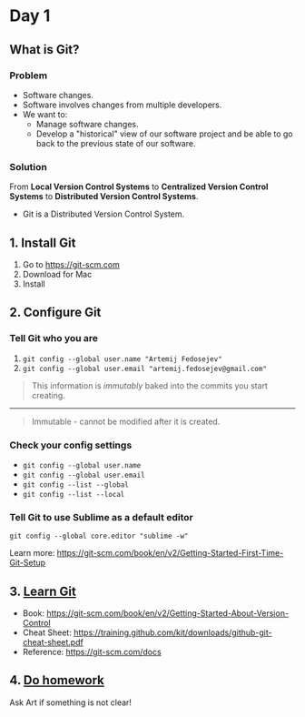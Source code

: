 # Day 1

## What is Git?

### Problem

+ Software changes.
+ Software involves changes from multiple developers.
+ We want to:
  + Manage software changes.
  + Develop a "historical" view of our software project and be able to go back to the previous state of our software.

### Solution

From __Local Version Control Systems__ to __Centralized Version Control Systems__ to __Distributed Version Control Systems__.

+ Git is a Distributed Version Control System.

## 1. Install Git

1. Go to https://git-scm.com
2. Download for Mac
3. Install

## 2. Configure Git

### Tell Git who you are

1. `git config --global user.name "Artemij Fedosejev"`
2. `git config --global user.email "artemij.fedosejev@gmail.com"`

> This information is _immutably_ baked into the commits you start creating.

---

> Immutable - cannot be modified after it is created.

### Check your config settings

+ `git config --global user.name`
+ `git config --global user.email`
+ `git config --list --global`
+ `git config --list --local`

### Tell Git to use Sublime as a default editor

`git config --global core.editor "sublime -w"`

Learn more: https://git-scm.com/book/en/v2/Getting-Started-First-Time-Git-Setup

## 3. [Learn Git](learn-git.md)

+ Book: https://git-scm.com/book/en/v2/Getting-Started-About-Version-Control
+ Cheat Sheet: https://training.github.com/kit/downloads/github-git-cheat-sheet.pdf
+ Reference: https://git-scm.com/docs

## 4. [Do homework](homework.md#homework)

Ask Art if something is not clear!